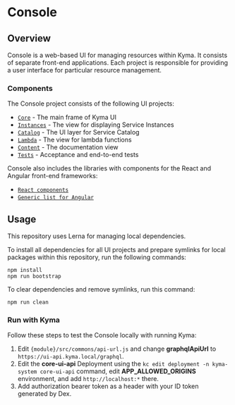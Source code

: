 # Console

## Overview

Console is a web-based UI for managing resources within Kyma. It consists of separate front-end applications. Each project is responsible for providing a user interface for particular resource management.

### Components
The Console project consists of the following UI projects:
- [`Core`](./core) - The main frame of Kyma UI
- [`Instances`](./instances) - The view for displaying Service Instances
- [`Catalog`](./catalog) - The UI layer for Service Catalog
- [`Lambda`](./lambda) - The view for lambda functions
- [`Content`](./content) - The documentation view
- [`Tests`](./tests) - Acceptance and end-to-end tests

Console also includes the libraries with components for the React and Angular front-end frameworks:
- [`React components`](./components/react)
- [`Generic list for Angular`](./components/angular/generic-list)

## Usage
This repository uses Lerna for managing local dependencies.

To install all dependencies for all UI projects and prepare symlinks for local packages within this repository, run the following commands:
```
npm install
npm run bootstrap
```

To clear dependencies and remove symlinks, run this command:
```
npm run clean
```

### Run with Kyma
Follow these steps to test the Console locally with running Kyma:
1. Edit `{module}/src/commons/api-url.js` and change **graphqlApiUrl** to `https://ui-api.kyma.local/graphql`.
2. Edit the **core-ui-api** Deployment using the `kc edit deployment -n kyma-system core-ui-api` command, edit **APP_ALLOWED_ORIGINS** environment, and add `http://localhost:*` there.
3. Add authorization bearer token as a header with your ID token generated by Dex.